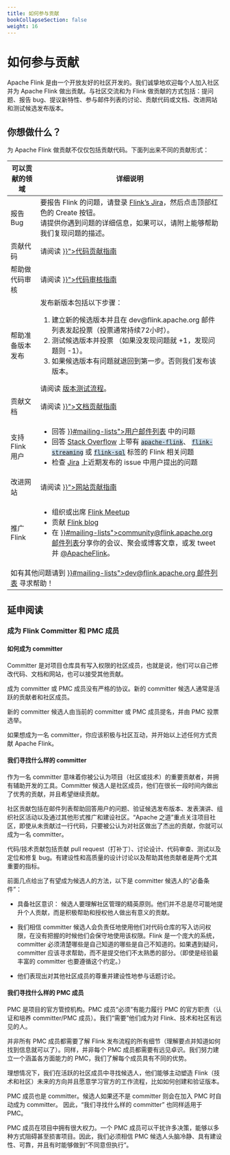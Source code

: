 ```yaml
---
title: 如何参与贡献
bookCollapseSection: false
weight: 16
---
```


# 如何参与贡献

Apache Flink 是由一个开放友好的社区开发的。我们诚挚地欢迎每个人加入社区并为 Apache Flink 做出贡献。与社区交流和为 Flink 做贡献的方式包括：提问题、报告 bug、提议新特性、参与邮件列表的讨论、贡献代码或文档、改进网站和测试候选发布版本。


## 你想做什么？
<p>为 Apache Flink 做贡献不仅仅包括贡献代码。下面列出来不同的贡献形式：</p>


<table class="table table-bordered">
  <thead>
    <tr>
      <th>可以贡献的领域</th>
      <th>详细说明</th>
    </tr>
  </thead>
  <tbody>
    <tr>
      <td><span class="glyphicon glyphicon-exclamation-sign" aria-hidden="true"></span> 报告 Bug</td>
      <td>要报告 Flink 的问题，请登录 <a href="http://issues.apache.org/jira/browse/FLINK">Flink’s Jira</a>，然后点击顶部红色的 Create 按钮。<br/>
      请提供你遇到问题的详细信息，如果可以，请附上能够帮助我们复现问题的描述。</td>
    </tr>
    <tr>
      <td><span class="glyphicon glyphicon-console" aria-hidden="true"></span> 贡献代码</td>
      <td>请阅读 <a href=""{{< relref "how-to-contribute/contribute-code" >}}">代码贡献指南</a></td>
    </tr>
    <tr>
      <td><span class="glyphicon glyphicon-ok" aria-hidden="true"></span> 帮助做代码审核</td>
      <td>请阅读 <a href="{{< relref "how-to-contribute/reviewing-prs" >}}">代码审核指南</a></td>
    </tr>
    <tr>
      <td><span class="glyphicon glyphicon-thumbs-up" aria-hidden="true"></span> 帮助准备版本发布</td>
      <td>
        发布新版本包括以下步骤：
        <ol>
          <li>建立新的候选版本并且在 dev@flink.apache.org 邮件列表发起投票（投票通常持续72小时）。</li>
          <li>测试候选版本并投票 （如果没发现问题就 +1，发现问题则 -1）。</li>
          <li>如果候选版本有问题就退回到第一步。否则我们发布该版本。</li>
        </ol>
        请阅读 <a href="https://cwiki.apache.org/confluence/display/FLINK/Releasing">版本测试流程</a>。
      </td>
    </tr>
    <tr>
      <td><span class="glyphicon glyphicon-list-alt" aria-hidden="true"></span> 贡献文档</td>
      <td>请阅读 <a href="{{< relref "how-to-contribute/contribute-documentation" >}}">文档贡献指南</a></td>
    </tr>
    <tr>
      <td><span class="glyphicon glyphicon-user" aria-hidden="true"></span> 支持 Flink 用户</td>
      <td>
        <ul class="contribute-card-list">
          <li>回答 <a href="{{< relref "community" >}}#mailing-lists">用户邮件列表</a> 中的问题</li>
          <li>回答 <a href="https://stackoverflow.com/questions/tagged/apache-flink">Stack Overflow</a> 上带有 <a href="https://stackoverflow.com/questions/tagged/apache-flink"><code style="background-color: #cee0ed; border-color: #cee0ed;">apache-flink</code></a>、 <a href="https://stackoverflow.com/questions/tagged/flink-streaming"><code style="background-color: #cee0ed; border-color: #cee0ed;">flink-streaming</code></a> 或 <a href="https://stackoverflow.com/questions/tagged/flink-sql"><code style="background-color: #cee0ed; border-color: #cee0ed;">flink-sql</code></a> 标签的 Flink 相关问题</li>
          <li>检查 <a href="http://issues.apache.org/jira/browse/FLINK">Jira</a> 上近期发布的 issue 中用户提出的问题</li>
        </ul>
      </td>
    </tr>
    <tr>
      <td><span class="glyphicon glyphicon-blackboard" aria-hidden="true"></span> 改进网站</td>
      <td>请阅读 <a href="{{< relref "how-to-contribute/improve-website" >}}">网站贡献指南</a></td>
    </tr>
    <tr>
      <td><span class="glyphicon glyphicon-volume-up" aria-hidden="true"></span> 推广 Flink</td>
      <td>
        <ul class="contribute-card-list">
        <li>组织或出席 <a href="https://www.meetup.com/topics/apache-flink/">Flink Meetup</a></li>
        <li>贡献 <a href="https://flink.apache.org/blog/">Flink blog</a></li>
        <li>在 <a href="{{< relref "community" >}}#mailing-lists">community@flink.apache.org 邮件列表</a>分享你的会议、聚会或博客文章，或发 tweet 并 <a href="https://twitter.com/ApacheFlink">@ApacheFlink</a>。</li>
      </ul>
      </td>
    </tr>
    <tr>
      <td colspan="2">
        <span class="glyphicon glyphicon-question-sign" aria-hidden="true"></span> 如有其他问题请到 <a href="{{< relref "community" >}}#mailing-lists">dev@flink.apache.org 邮件列表</a> 寻求帮助！
      </td>
    </tr>
  </tbody>
</table>



## 延申阅读

### 成为 Flink Committer 和 PMC 成员

#### 如何成为 committer

Committer 是对项目仓库具有写入权限的社区成员，也就是说，他们可以自己修改代码、文档和网站，也可以接受其他贡献。

成为 committer 或 PMC 成员没有严格的协议。新的 committer 候选人通常是活跃的贡献者和社区成员。

新的 committer 候选人由当前的 committer 或 PMC 成员提名，并由 PMC 投票选举。

如果想成为一名 committer，你应该积极与社区互动，并开始以上述任何方式贡献 Apache Flink。

#### 我们寻找什么样的 committer

作为一名 committer 意味着你被公认为项目（社区或技术）的重要贡献者，并拥有辅助开发的工具。Committer 候选人是社区成员，他们在很长一段时间内做出了优秀的贡献，并且希望继续贡献。


社区贡献包括在邮件列表帮助回答用户的问题、验证候选发布版本、发表演讲、组织社区活动以及通过其他形式推广和建设社区。“Apache 之道”重点关注项目社区，即使从未贡献过一行代码，只要被公认为对社区做出了杰出的贡献，你就可以成为一名 committer。


代码/技术贡献包括贡献 pull request（打补丁）、讨论设计、代码审查、测试以及定位和修复 bug。有建设性和高质量的设计讨论以及帮助其他贡献者是两个尤其重要的指标。

前面几点给出了有望成为候选人的方法，以下是 committer 候选人的“必备条件”：

- 具备社区意识： 候选人要理解社区管理的精英原则。他们并不总是尽可能地提升个人贡献，而是积极帮助和授权他人做出有意义的贡献。

- 我们相信 committer 候选人会负责任地使用他们对代码仓库的写入访问权限，在没有把握的时候他们会保守地使用该权限。Flink 是一个庞大的系统，committer 必须清楚哪些是自己知道的哪些是自己不知道的。如果遇到疑问，committer 应该寻求帮助，而不是提交他们不太熟悉的部分。（即使是经验最丰富的 committer 也要遵循这个约定。）

- 他们表现出对其他社区成员的尊重并建设性地参与话题讨论。


#### 我们寻找什么样的 PMC 成员

PMC 是项目的官方管控机构。PMC 成员“必须”有能力履行 PMC 的官方职责（认证和培养 committer/PMC 成员）。我们“需要”他们成为对 Flink、技术和社区有远见的人。

并非所有 PMC 成员都需要了解 Flink 发布流程的所有细节（理解要点并知道如何找到信息就可以了）。同样，并非每个 PMC 成员都需要有远见卓识。我们努力建立一个涵盖各方面能力的 PMC，我们了解每个成员具有不同的优势。

理想情况下，我们在活跃的社区成员中寻找候选人，他们能够主动塑造 Flink（技术和社区）未来的方向并且愿意学习官方的工作流程，比如如何创建和验证版本。

PMC 成员也是 committer。候选人如果还不是 committer 则会在加入 PMC 时自动成为 committer。 因此，“我们寻找什么样的 committer” 也同样适用于 PMC。

PMC 成员在项目中拥有很大权力。一个 PMC 成员可以干扰许多决策，能够以多种方式阻碍甚至损害项目。因此，我们必须相信 PMC 候选人头脑冷静、具有建设性、可靠，并且有时能够做到“不同意但执行”。

